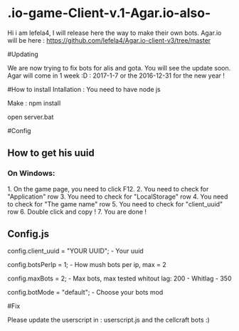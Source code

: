 # .io-game-Client-v.1-Agar.io-also-
Hi i am lefela4, I will release here the way to make their own bots.
Agar.io will be here : https://github.com/lefela4/Agar.io-client-v3/tree/master

#Updating

We are now trying to fix bots for alis and gota.
You will see the update soon.
Agar will come in 1 week :D : 2017-1-7 or the 2016-12-31 for the new year !

#How to install
Intallation :
You need to have node js

Make : npm install

open server.bat 


#Config
<h2> How to get his uuid </h2>
<h3> On Windows: </h3>
1. On the game page, you need to click F12.
2. You need to check for "Application" row
3. You need to check for "LocalStorage" row
4. You need to check for "The game name" row
5. You need to check for "client_uuid" row
6. Double click and copy !
7. You are done !

<h2> Config.js </h2>
<span> config.client_uuid = "YOUR UUID";  - Your uuid<span> <p>
<span> config.botsPerIp = 1;  - How mush bots per ip, max = 2<span> <p>
<span> config.maxBots = 2; - Max bots, max tested whitout lag: 200 - Whitlag - 350 <span> <p>
<span> config.botMode = "default"; - Choose your bots mod  <span> <p>


#Fix

Please update the userscript in : userscript.js and the cellcraft bots :)
